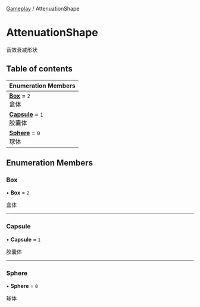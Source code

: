 [Gameplay](../modules/Gameplay.Gameplay.md) / AttenuationShape

# AttenuationShape <Badge type="tip" text="Enumeration" /> <Score text="AttenuationShape" />

音效衰减形状

## Table of contents

| Enumeration Members |
| :-----|
| **[Box](Gameplay.AttenuationShape.md#box)** = ``2`` <br> 盒体|
| **[Capsule](Gameplay.AttenuationShape.md#capsule)** = ``1`` <br> 胶囊体|
| **[Sphere](Gameplay.AttenuationShape.md#sphere)** = ``0`` <br> 球体|

## Enumeration Members

### Box <Score text="Box" /> 

• **Box** = ``2``

盒体

___

### Capsule <Score text="Capsule" /> 

• **Capsule** = ``1``

胶囊体

___

### Sphere <Score text="Sphere" /> 

• **Sphere** = ``0``

球体
